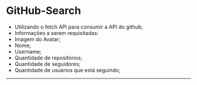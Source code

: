 # GitHub-Search
- Utilizando o fetch APi para consumir a API do github;
- Informações a serem requisitadas:
- Imagem do Avatar;
- Nome;
- Username;
- Quantidade de repositórios;
- Quantidade de seguidores;
- Quantidade de usuários que está seguindo;
--------------------------------------------------------------------------------------------------

